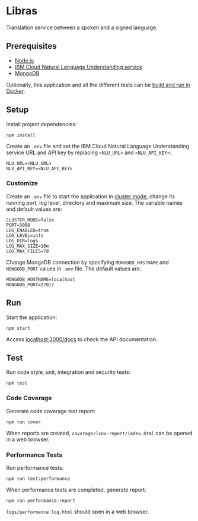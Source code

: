 # Libras

Translation service between a spoken and a signed language.

## Prerequisites

- [Node.js](https://nodejs.org)
- [IBM Cloud Natural Language Understanding service](https://cloud.ibm.com/catalog/services/natural-language-understanding)
- [MongoDB](https://www.mongodb.com)

Optionally, this application and all the different tests can be [build and run in Docker](https://github.com/IBM/libras/wiki/Build-and-Run-in-Docker).

## Setup

Install project dependencies:

```console
npm install
```

Create an `.env` file and set the IBM Cloud Natural Language Understanding service URL and API key by replacing `<NLU_URL>` and `<NLU_API_KEY>`:

```.env
NLU_URL=<NLU_URL>
NLU_API_KEY=<NLU_API_KEY>
```

### Customize

Create an `.env` file to start the application in [cluster mode](https://nodejs.org/api/cluster.html#cluster_cluster), change its running port, log level, directory and maximum size. The variable names and default values are:

```.env
CLUSTER_MODE=false
PORT=3000
LOG_ENABLED=true
LOG_LEVEL=info
LOG_DIR=logs
LOG_MAX_SIZE=10m
LOG_MAX_FILES=7d
```

Change MongoDB connection by specifying `MONGODB_HOSTNAME` and `MONGODB_PORT` values in `.env` file. The default values are:

```.env
MONGODB_HOSTNAME=localhost
MONGODB_PORT=27017
```

## Run

Start the application:

```console
npm start
```

Access [localhost:3000/docs](http://localhost:3000/docs) to check the API documentation.

## Test

Run code style, unit, integration and security tests:

```console
npm test
```

### Code Coverage

Generate code coverage test report:

```console
npm run cover
```

When reports are created, `coverage/lcov-report/index.html` can be opened in a web browser.

### Performance Tests

Run performance tests:

```console
npm run test:performance
```

When performance tests are completed, generate report:

```console
npm run performance:report
```

`logs/performance.log.html` should open in a web browser.
